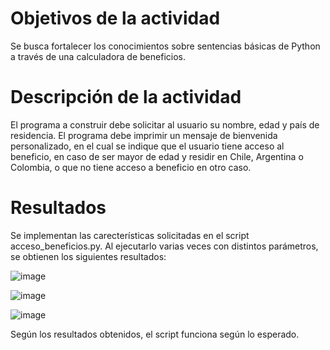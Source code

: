 # Objetivos de la actividad

Se busca fortalecer los conocimientos sobre sentencias básicas de Python a través de una calculadora de beneficios.

# Descripción de la actividad

El programa a construir debe solicitar al usuario su nombre, edad y país de residencia. El programa debe imprimir un mensaje de bienvenida personalizado, en el cual se
indique que el usuario tiene acceso al beneficio, en caso de ser mayor de edad y residir en Chile, Argentina o Colombia, o que no tiene acceso a beneficio en otro caso.

# Resultados

Se implementan las carecterísticas solicitadas en el script acceso_beneficios.py. Al ejecutarlo varias veces con distintos parámetros, se obtienen los siguientes resultados:

![image](https://github.com/user-attachments/assets/e2af7226-ffe8-4b82-87c7-e50f7d57cbfe)

![image](https://github.com/user-attachments/assets/55ae9106-176e-4059-a8a0-05c453414f81)

![image](https://github.com/user-attachments/assets/c20746c4-1f2d-4a95-a75f-f7da16613dfd)

Según los resultados obtenidos, el script funciona según lo esperado.
